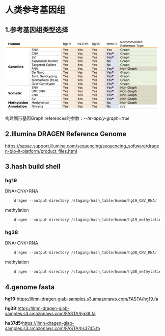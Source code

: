 # 人类参考基因组

## 1.参考基因组类型选择

![人类参考基因组](./hash_build_1.png)

构建图形基因Graph references的参数：*--ht-apply-graph=true*

## 2.Illumina DRAGEN Reference Genome
<https://sapac.support.illumina.com/sequencing/sequencing_software/dragen-bio-it-platform/product_files.html>

## 3.hash build shell
### hg19

DNA+CNV+RNA
```cs
    dragen --output-directory /staging/hash_table/human/hg19_CNV_RNA/ --build-hash-table true --ht-reference hg19.fa --ht-alt-liftover /opt/edico/liftover/hg19_alt_liftover.sam --ht-decoys /opt/edico/liftover/hs_decoys.fa --enable-cnv true --ht-num-thread 40 --ht-build-rna-hashtable true
```
methylation
```cs
    dragen --output-directory /staging/hash_table/human/hg19_methylation/ --build-hash-table true --ht-reference hg19.fa --ht-alt-liftover /opt/edico/liftover/hg19_alt_liftover.sam --ht-decoys /opt/edico/liftover/hs_decoys.fa --ht-num-thread 40 --ht-methylated true --ht-methylated-combined=true
```
### hg38

DNA+CNV+RNA
```cs
    dragen --output-directory /staging/hash_table/human/hg38_CNV_RNA/ --build-hash-table true --ht-build-rna-hashtable true --enable-cnv true --ht-reference hg38.fa --ht-num-threads 40 --ht-alt-liftover /opt/edico/liftover/bwa-kit_hs38DH_liftover.sam --ht-pop-alt-contigs /opt/edico/liftover/pop_altContig.fa.gz --ht-pop-alt-liftover /opt/edico/liftover/pop_liftover.sam.gz --ht-pop-snps /opt/edico/liftover/pop_snps.vcf.gz
```
methylation
```cs
    dragen --output-directory /staging/hash_table/human/hg38_methylation/ --build-hash-table true --ht-reference hg38.fa --ht-alt-liftover /opt/edico/liftover/bwa-kit_hs38DH_liftover.sam --ht-decoys /opt/edico/liftover/hs_decoys.fa --ht-num-thread 40 --ht-methylated true
```

## 4.genome fasta

**hg19:**<https://ilmn-dragen-giab-samples.s3.amazonaws.com/FASTA/hg19.fa>

**hg38:**<https://ilmn-dragen-giab-samples.s3.amazonaws.com/FASTA/hg38.fa>

**hs37d5:**<https://ilmn-dragen-giab-samples.s3.amazonaws.com/FASTA/hs37d5.fa>